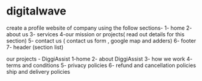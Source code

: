 # digitalwave

create a profile website of company using the follow sections-
1- home
2- about us
3- services 
4-our mission or projects( read out details for this section)
5- contact us ( contact us form , google map and adders)
6- footer 
7- header (section list)

our projects - DiggiAssist
1-home
2- about DiggiAssist
3- how we work
4- terms and conditions
5- privacy policies
6- refund and cancellation policies
ship and delivery policies
